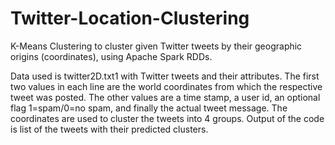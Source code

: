 # Twitter-Location-Clustering
K-Means Clustering to cluster given Twitter tweets by their geographic origins (coordinates), using Apache Spark RDDs.

Data used is twitter2D.txt1 with Twitter tweets and their attributes. The first two values in each line are the world coordinates from which the respective tweet was posted. 
The other values are a time stamp, a user id, an optional flag 1=spam/0=no spam, and finally the actual tweet message.
The coordinates are used to cluster the tweets into 4 groups. 
Output of the code is list of the tweets with their predicted clusters.
